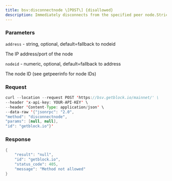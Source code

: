 ```yaml
---
title: bsv:disconnectnode \[POST\] {disallowed}
description: Immediately disconnects from the specified peer node.Strictly one out of ‘address’ and ‘nodeid’ can be provided to identifythe node.To disconnect by nodeid, either set ‘address’ to the empty string, orcall using the named ‘nodeid’ argument only.
---
```


### Parameters


`address` - string, optional, default=fallback to nodeid

The IP address/port of the node

`nodeid` - numeric, optional, default=fallback to address

The node ID (see getpeerinfo for node IDs)

### Request

``` java
curl --location --request POST 'https://bsv.getblock.io/mainnet/' \ 
--header 'x-api-key: YOUR-API-KEY' \
--header 'Content-Type: application/json' \
--data-raw '{"jsonrpc": "2.0",
"method": "disconnectnode",
"params": [null, null],
"id": "getblock.io"}'
```

###  Response

``` java
{
    "result": "null",
    "id": "getblock.io",
    "status_code": 405,
    "message": "Method not allowed"
}
```

